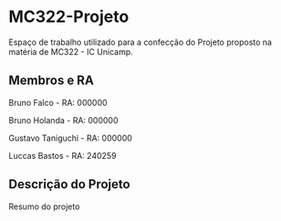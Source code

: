 # MC322-Projeto
Espaço de trabalho utilizado para a confecção do Projeto proposto na matéria de MC322 - IC Unicamp.


## Membros e RA
Bruno Falco - RA: 000000

Bruno Holanda - RA: 000000

Gustavo Taniguchi - RA: 000000

Luccas Bastos - RA: 240259

## Descrição do Projeto
Resumo do projeto
